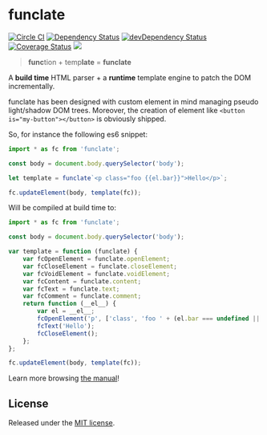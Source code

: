 # funclate

[![Circle CI](https://circleci.com/gh/tmorin/funclate/tree/master.svg?style=svg)](https://circleci.com/gh/tmorin/funclate/tree/master)
[![Dependency Status](https://david-dm.org/tmorin/funclate.svg)](https://david-dm.org/tmorin/funclate)
[![devDependency Status](https://david-dm.org/tmorin/funclate/dev-status.svg)](https://david-dm.org/tmorin/funclate?type=dev)
[![Coverage Status](https://coveralls.io/repos/github/tmorin/funclate/badge.svg?branch=master)](https://coveralls.io/github/tmorin/funclate?branch=master)
<img data-ice="coverageBadge" src="http://tmorin.github.io/funclate/badge.svg">

> **func**tion + temp**late** = **funclate**

A __build time__ HTML parser + a __runtime__ template engine to patch the DOM incrementally.

funclate has been designed with custom element in mind managing pseudo light/shadow DOM trees.
Moreover, the creation of element like `<button is="my-button"></button>` is obviously shipped.

So, for instance the following es6 snippet:
```javascript
import * as fc from 'funclate';

const body = document.body.querySelector('body');

let template = funclate`<p class="foo {{el.bar}}">Hello</p>`;

fc.updateElement(body, template(fc));
```

Will be compiled at build time to:
```javascript
import * as fc from 'funclate';

const body = document.body.querySelector('body');

var template = function (funclate) {
    var fcOpenElement = funclate.openElement;
    var fcCloseElement = funclate.closeElement;
    var fcVoidElement = funclate.voidElement;
    var fcContent = funclate.content;
    var fcText = funclate.text;
    var fcComment = funclate.comment;
    return function (__el__) {
        var el = __el__;
        fcOpenElement('p', ['class', 'foo ' + (el.bar === undefined || el.bar === null ? '' : el.bar)], [], undefined);
        fcText('Hello');
        fcCloseElement();
    };
};

fc.updateElement(body, template(fc));
```

Learn more browsing [the manual](http://tmorin.github.io/funclate)!

## License

Released under the [MIT license](http://opensource.org/licenses/MIT).
